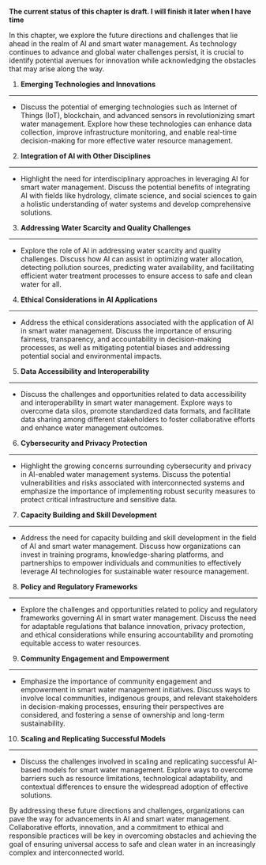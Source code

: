 **The current status of this chapter is draft. I will finish it later when I have time**

In this chapter, we explore the future directions and challenges that lie ahead in the realm of AI and smart water management. As technology continues to advance and global water challenges persist, it is crucial to identify potential avenues for innovation while acknowledging the obstacles that may arise along the way.

1. **Emerging Technologies and Innovations**
--------------------------------------------

* Discuss the potential of emerging technologies such as Internet of Things (IoT), blockchain, and advanced sensors in revolutionizing smart water management. Explore how these technologies can enhance data collection, improve infrastructure monitoring, and enable real-time decision-making for more effective water resource management.

2. **Integration of AI with Other Disciplines**
-----------------------------------------------

* Highlight the need for interdisciplinary approaches in leveraging AI for smart water management. Discuss the potential benefits of integrating AI with fields like hydrology, climate science, and social sciences to gain a holistic understanding of water systems and develop comprehensive solutions.

3. **Addressing Water Scarcity and Quality Challenges**
-------------------------------------------------------

* Explore the role of AI in addressing water scarcity and quality challenges. Discuss how AI can assist in optimizing water allocation, detecting pollution sources, predicting water availability, and facilitating efficient water treatment processes to ensure access to safe and clean water for all.

4. **Ethical Considerations in AI Applications**
------------------------------------------------

* Address the ethical considerations associated with the application of AI in smart water management. Discuss the importance of ensuring fairness, transparency, and accountability in decision-making processes, as well as mitigating potential biases and addressing potential social and environmental impacts.

5. **Data Accessibility and Interoperability**
----------------------------------------------

* Discuss the challenges and opportunities related to data accessibility and interoperability in smart water management. Explore ways to overcome data silos, promote standardized data formats, and facilitate data sharing among different stakeholders to foster collaborative efforts and enhance water management outcomes.

6. **Cybersecurity and Privacy Protection**
-------------------------------------------

* Highlight the growing concerns surrounding cybersecurity and privacy in AI-enabled water management systems. Discuss the potential vulnerabilities and risks associated with interconnected systems and emphasize the importance of implementing robust security measures to protect critical infrastructure and sensitive data.

7. **Capacity Building and Skill Development**
----------------------------------------------

* Address the need for capacity building and skill development in the field of AI and smart water management. Discuss how organizations can invest in training programs, knowledge-sharing platforms, and partnerships to empower individuals and communities to effectively leverage AI technologies for sustainable water resource management.

8. **Policy and Regulatory Frameworks**
---------------------------------------

* Explore the challenges and opportunities related to policy and regulatory frameworks governing AI in smart water management. Discuss the need for adaptable regulations that balance innovation, privacy protection, and ethical considerations while ensuring accountability and promoting equitable access to water resources.

9. **Community Engagement and Empowerment**
-------------------------------------------

* Emphasize the importance of community engagement and empowerment in smart water management initiatives. Discuss ways to involve local communities, indigenous groups, and relevant stakeholders in decision-making processes, ensuring their perspectives are considered, and fostering a sense of ownership and long-term sustainability.

10. **Scaling and Replicating Successful Models**
-------------------------------------------------

* Discuss the challenges involved in scaling and replicating successful AI-based models for smart water management. Explore ways to overcome barriers such as resource limitations, technological adaptability, and contextual differences to ensure the widespread adoption of effective solutions.

By addressing these future directions and challenges, organizations can pave the way for advancements in AI and smart water management. Collaborative efforts, innovation, and a commitment to ethical and responsible practices will be key in overcoming obstacles and achieving the goal of ensuring universal access to safe and clean water in an increasingly complex and interconnected world.
